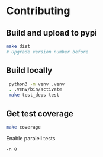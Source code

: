 # Contributing

## Build and upload to pypi

```bash
make dist
# Upgrade version number before
```

## Build locally

```bash
 python3 -m venv .venv
 . .venv/bin/activate
 make test_deps test
```

## Get test coverage

```bash
make coverage
```

Enable paralell tests

```bash
-n 8
```

